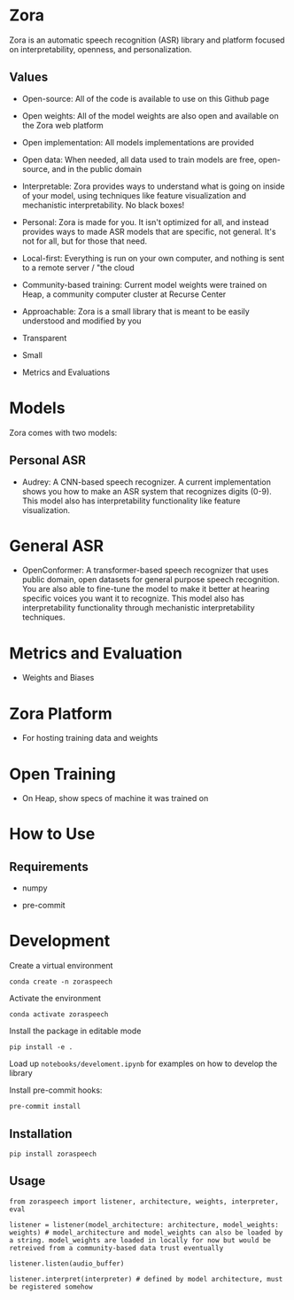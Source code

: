 # Zora

Zora is an automatic speech recognition (ASR) library and platform focused on interpretability, openness, and personalization.

## Values

- Open-source: All of the code is available to use on this Github page

- Open weights: All of the model weights are also open and available on the Zora web platform

- Open implementation: All models implementations are provided

- Open data: When needed, all data used to train models are free, open-source, and in the public domain

- Interpretable: Zora provides ways to understand what is going on inside of your model, using techniques like feature visualization and mechanistic interpretability. No black boxes!

- Personal: Zora is made for you. It isn't optimized for all, and instead provides ways to made ASR models that are specific, not general. It's not for all, but for those that need.

- Local-first: Everything is run on your own computer, and nothing is sent to a remote server / "the cloud

- Community-based training: Current model weights were trained on Heap, a community computer cluster at Recurse Center

- Approachable: Zora is a small library that is meant to be easily understood and modified by you

- Transparent

- Small

- Metrics and Evaluations

# Models

Zora comes with two models:

## Personal ASR

- Audrey: A CNN-based speech recognizer. A current implementation shows you how to make an ASR system that recognizes digits (0-9). This model also has interpretability functionality like feature visualization.

# General ASR
- OpenConformer: A transformer-based speech recognizer that uses public domain, open datasets for general purpose speech recognition. You are also able to fine-tune the model to make it better at hearing specific voices you want it to recognize. This model also has interpretability functionality through mechanistic interpretability techniques.

# Metrics and Evaluation
- Weights and Biases

# Zora Platform

- For hosting training data and weights

# Open Training

- On Heap, show specs of machine it was trained on

# How to Use

## Requirements

- numpy

- pre-commit

# Development

Create a virtual environment

`conda create -n zoraspeech`

Activate the environment

`conda activate zoraspeech`

Install the package in editable mode

`pip install -e .`

Load up `notebooks/develoment.ipynb` for examples on how to develop the library

Install pre-commit hooks:

`pre-commit install`

## Installation

`pip install zoraspeech`

## Usage

`from zoraspeech import listener, architecture, weights, interpreter, eval`

`listener = listener(model_architecture: architecture, model_weights: weights) # model_architecture and model_weights can also be loaded by a string. model_weights are loaded in locally for now but would be retreived from a community-based data trust eventually` 

`listener.listen(audio_buffer)`

`listener.interpret(interpreter) # defined by model architecture, must be registered somehow`